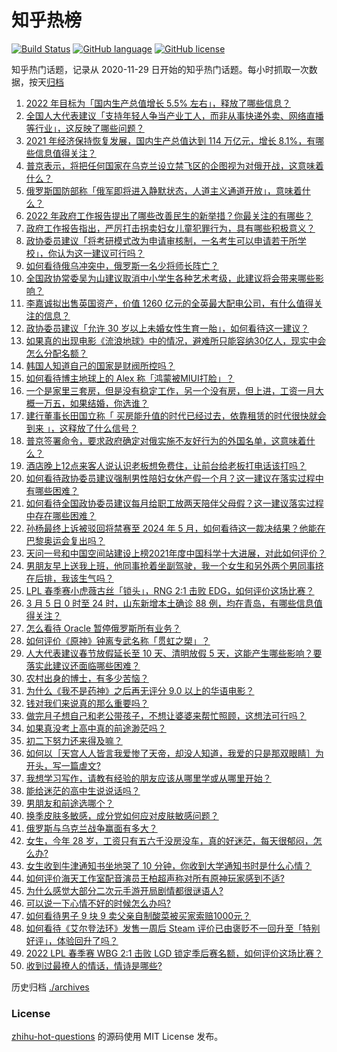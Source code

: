 # 知乎热榜
[![Build Status](https://github.com/ToWeLong/zhihu-hot-questions/workflows/CI/badge.svg)](https://github.com/ToWeLong/zhihu-hot-questions/actions)
[![GitHub language](https://img.shields.io/badge/language-golang-orange.svg)](https://golang.org/)
[![GitHub license](https://img.shields.io/github/license/ToWeLong/zhihu-hot-questions)](https://github.com/ToWeLong/zhihu-hot-questions/blob/main/LICENSE)

知乎热门话题，记录从 2020-11-29 日开始的知乎热门话题。每小时抓取一次数据，按天[归档](./archives)

<!-- BEGIN -->

1. [2022 年目标为「国内生产总值增长 5.5% 左右」，释放了哪些信息？](https://www.zhihu.com/question/520131608)
1. [全国人大代表建议「支持年轻人争当产业工人，而非从事快递外卖、网络直播等行业」，这反映了哪些问题？](https://www.zhihu.com/question/520144586)
1. [2021 年经济保持恢复发展，国内生产总值达到 114 万亿元，增长 8.1%，有哪些信息值得关注？](https://www.zhihu.com/question/520130020)
1. [普京表示，将把任何国家在乌克兰设立禁飞区的企图视为对俄开战，这意味着什么？](https://www.zhihu.com/question/520241406)
1. [俄罗斯国防部称「俄军即将进入静默状态，人道主义通道开放」，意味着什么？](https://www.zhihu.com/question/520177707)
1. [2022 年政府工作报告提出了哪些改善民生的新举措？你最关注的有哪些？](https://www.zhihu.com/question/520137347)
1. [政府工作报告指出，严厉打击拐卖妇女儿童犯罪行为，具有哪些积极意义？](https://www.zhihu.com/question/520136183)
1. [政协委员建议「将考研模式改为申请审核制，一名考生可以申请若干所学校」，你认为这一建议可行吗？](https://www.zhihu.com/question/520192297)
1. [如何看待俄乌冲突中，俄罗斯一名少将师长阵亡？](https://www.zhihu.com/question/520013172)
1. [全国政协常委吴为山建议取消中小学生各种艺术考级，此建议将会带来哪些影响？](https://www.zhihu.com/question/519983147)
1. [李嘉诚拟出售英国资产，价值 1260 亿元的全英最大配电公司，有什么值得关注的信息？](https://www.zhihu.com/question/520170853)
1. [政协委员建议「允许 30 岁以上未婚女性生育一胎」，如何看待这一建议？](https://www.zhihu.com/question/520189254)
1. [如果真的出现电影《流浪地球》中的情况，避难所只能容纳30亿人，现实中会怎么分配名额？](https://www.zhihu.com/question/318315611)
1. [韩国人知道自己的国家是财阀所控吗？](https://www.zhihu.com/question/455151506)
1. [如何看待博主地球上的 Alex 称「鸿蒙被MIUI打脸」？](https://www.zhihu.com/question/520060935)
1. [一个是家里三套房，但是没有稳定工作，另一个没有房，但上进，工资一月大概一万五，如果结婚，你选谁？](https://www.zhihu.com/question/520152269)
1. [建行董事长田国立称「 买房能升值的时代已经过去，依靠租赁的时代很快就会到来 」，这释放了什么信号？](https://www.zhihu.com/question/519638923)
1. [普京签署命令，要求政府确定对俄实施不友好行为的外国名单，这意味着什么？](https://www.zhihu.com/question/520314720)
1. [酒店晚上12点来客人说认识老板想免费住，让前台给老板打电话该打吗？](https://www.zhihu.com/question/519105252)
1. [如何看待政协委员建议强制男性陪妇女休产假一个月？这一建议在落实过程中有哪些困难？](https://www.zhihu.com/question/520147183)
1. [如何看待全国政协委员建议每月给职工放两天陪伴父母假？这一建议落实过程中存在哪些困难？](https://www.zhihu.com/question/520187270)
1. [孙杨最终上诉被驳回将禁赛至 2024 年 5 月，如何看待这一裁决结果？他能在巴黎奥运会复出吗？](https://www.zhihu.com/question/520136593)
1. [天问一号和中国空间站建设上榜2021年度中国科学十大进展，对此如何评价？](https://www.zhihu.com/question/519164359)
1. [男朋友早上送我上班，他同事抢着坐副驾驶，我一个女生和另外两个男同事挤在后排，我该生气吗？](https://www.zhihu.com/question/511419096)
1. [LPL 春季赛小虎薇古丝「锁头」，RNG 2:1 击败 EDG，如何评价这场比赛？](https://www.zhihu.com/question/520218919)
1. [3 月 5 日 0 时至 24 时，山东新增本土确诊 88 例，均在青岛，有哪些信息值得关注？](https://www.zhihu.com/question/520308067)
1. [怎么看待 Oracle 暂停俄罗斯所有业务？](https://www.zhihu.com/question/519749624)
1. [如何评价《原神》钟离专武名称「贯虹之槊」？](https://www.zhihu.com/question/518926517)
1. [人大代表建议春节放假延长至 10 天、清明放假 5 天，这能产生哪些影响？要落实此建议还面临哪些困难？](https://www.zhihu.com/question/520217432)
1. [农村出身的博士，有多少苦恼？](https://www.zhihu.com/question/53772121)
1. [为什么《我不是药神》之后再无评分 9.0 以上的华语电影？](https://www.zhihu.com/question/517191665)
1. [钱对我们来说真的那么重要吗？](https://www.zhihu.com/question/520121992)
1. [做完月子想自己和老公带孩子，不想让婆婆来帮忙照顾，这想法可行吗？](https://www.zhihu.com/question/520193225)
1. [如果真没考上高中真的前途渺茫吗？](https://www.zhihu.com/question/520251367)
1. [初二下努力还来得及嘛？](https://www.zhihu.com/question/518906171)
1. [如何以［天宫人人皆言我爱惨了天帝，却没人知道，我爱的只是那双眼睛］为开头，写一篇虐文?](https://www.zhihu.com/question/443471969)
1. [我想学习写作，请教有经验的朋友应该从哪里学或从哪里开始？](https://www.zhihu.com/question/343446819)
1. [能给迷茫的高中生说说话吗？](https://www.zhihu.com/question/520272752)
1. [男朋友和前途选哪个？](https://www.zhihu.com/question/516178320)
1. [换季皮肤多敏感，成分党如何应对皮肤敏感问题？](https://www.zhihu.com/question/519181348)
1. [俄罗斯与乌克兰战争赢面有多大？](https://www.zhihu.com/question/520054387)
1. [女生，今年 28 岁，工资只有五六千没房没车，真的好迷茫，每天很郁闷，怎么办?](https://www.zhihu.com/question/520018940)
1. [女生收到牛津通知书坐地哭了 10 分钟，你收到大学通知书时是什么心情？](https://www.zhihu.com/question/519416161)
1. [如何评价海天工作室配音演员王柏超声称对所有原神玩家感到不适?](https://www.zhihu.com/question/520007289)
1. [为什么感觉大部分二次元手游开局剧情都很谜语人?](https://www.zhihu.com/question/519181122)
1. [可以说一下心情不好的时候怎么办吗?](https://www.zhihu.com/question/520166065)
1. [如何看待男子 9 块 9 卖父亲自制酸菜被买家索赔1000元？](https://www.zhihu.com/question/519981307)
1. [如何看待《艾尔登法环》发售一周后 Steam 评价已由褒贬不一回升至「特别好评」，体验回升了吗？](https://www.zhihu.com/question/519849175)
1. [2022 LPL 春季赛 WBG 2:1 击败 LGD 锁定季后赛名额，如何评价这场比赛？](https://www.zhihu.com/question/520172397)
1. [收到过最撩人的情话，情诗是哪些?](https://www.zhihu.com/question/433705962)

<!-- END -->

历史归档 [./archives](./archives)


### License
[zhihu-hot-questions](https://github.com/towelong/zhihu-hot-questions) 的源码使用 MIT License 发布。